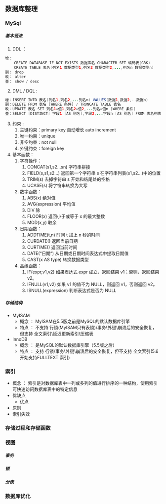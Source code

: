 ## 数据库整理
### MySql
##### 基本语法
1. DDL ：
```Java
增： 
	CREATE DATABASE IF NOT EXISTS 数据库名 CHARACTER SET 编码表(GBK)
	CREATE TABLE 表名(列名1 数据类型1,列名2 数据类型2,...,列名n 数据类型n)
删： drop
改： alter
查： show / desc
```
2. DML / DQL : 
```Java
增：INSERT INTO 表名(列名1,列名2,...列名n) VALUES(数据1,数据2,..数据n)
删：DELETE FROM 表名 [WHERE 条件] / TRUNCATE TABLE 表名
改：UPDATE 表名 SET 列名1=值1,列名2=值2,...列名=值n [WHERE 条件]
查：SELECT [DISTINCT] 字段1 [AS 别名],字段2,...字段n [AS 别名] FROM 表名列表 WHERE 条件列表 GROUP BY 分组字段 HAVING 分组之后的条件 ORDER BY 排序字段1[DESC\ASC],排序字段2[DESC\ASC]... LIMIT 分页限定
```
3. 约束 :
	1. 主键约束：primary key  自动增长 auto increment
	2. 唯一约束：unique
	3. 非空约束：not null
	4. 外键约束：foreign key
4. 基本函数：
	1. 字符操作：
		1. CONCAT(s1,s2...sn)  字符串拼接
		2. FIELD(s,s1,s2...)   返回第一个字符串 s 在字符串列表(s1,s2...)中的位置
		3. TRIM(s)             去掉字符串 s 开始和结尾处的空格
		4. UCASE(s)            将字符串转换为大写
	2. 数字函数：
		1. ABS(x) 绝对值
		2. AVG(expression) 平均值
		3. DIV  除
		4. FLOOR(x) 返回小于或等于 x 的最大整数
		5. MOD(x,y)  取余
	3. 日期函数：
		1. ADDTIME(t,n)  时间 t 加上 n 秒的时间
		2. CURDATE()  返回当前日期
		3. CURTIME()  返回当前时间
		4. DATE(“日期”) 从日期或日期时间表达式中提取日期值
		5. CAST(x AS type)  转换数据类型
	4. 高级函数：
		1. IF(expr,v1,v2)  如果表达式 expr 成立，返回结果 v1；否则，返回结果 v2。
		2. IFNULL(v1,v2)   如果 v1 的值不为 NULL，则返回 v1，否则返回 v2。
		3. ISNULL(expression)  判断表达式是否为 NULL
##### 存储结构
- MyISAM
	- 概念 ： MyISAM在5.5版之前是MySQL的默认数据库引擎
	- 特点 ： 不支持	行锁(MyISAM只有表锁)\事务\外键\崩溃后的安全恢复，但支持 全文索引\延迟更新索引\压缩表
- InnoDB
	- 概念 ： 是MySQL的默认数据库引擎（5.5版之后）
	- 特点 ： 支持	行锁\事务\外键\崩溃后的安全恢复，但不支持 全文索引(5.6开始支持FULLTEXT 索引)
### 索引
- 概念 ： 索引是对数据库表中一列或多列的值进行排序的一种结构，使用索引可快速访问数据库表中的特定信息
- 优缺点
	- 优点
- 原则
- 索引失效
### 存储过程和存储函数
### 视图
##### 事务
##### 锁
##### 分表
### 数据库优化
  